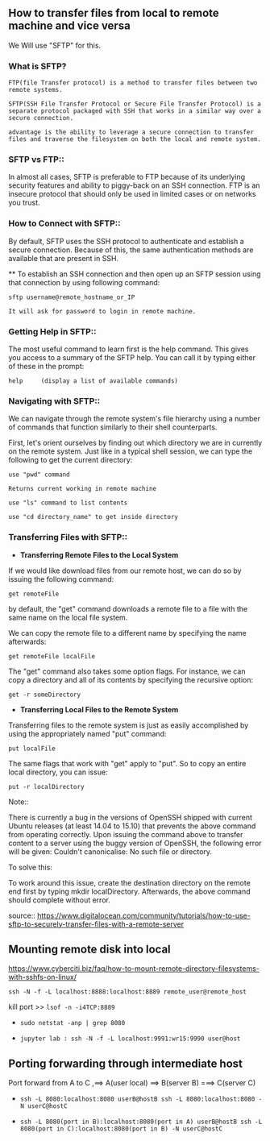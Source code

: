 ## How to transfer files from local to remote machine and vice versa

 We Will use "SFTP" for this. 

 ### What is SFTP? 

 	FTP(file Transfer protocol) is a method to transfer files between two remote systems.

 	SFTP(SSH File Transfer Protocol or Secure File Transfer Protocol) is a separate protocol packaged with SSH that works in a similar way over a secure connection.

 	advantage is the ability to leverage a secure connection to transfer files and traverse the filesystem on both the local and remote system.

 ### SFTP vs FTP::

 In almost all cases, SFTP is preferable to FTP because of its underlying security features and ability to piggy-back on an SSH connection. FTP is an insecure protocol that should only be used in limited cases or on networks you trust.

 ### How to Connect with SFTP::

 By default, SFTP uses the SSH protocol to authenticate and establish a secure connection. Because of this, the same authentication methods are available that are present in SSH.

 ** To establish an SSH connection and then open up an SFTP session using that connection by using following command:

 	sftp username@remote_hostname_or_IP

 	It will ask for password to login in remote machine.

 ### Getting Help in SFTP::

 The most useful command to learn first is the help command. This gives you access to a summary of the SFTP help. You can call it by typing either of these in the prompt:

 	help     (display a list of available commands)

 ### Navigating with SFTP::

 We can navigate through the remote system's file hierarchy using a number of commands that function similarly to their shell counterparts.

 First, let's orient ourselves by finding out which directory we are in currently on the remote system. Just like in a typical shell session, we can type the following to get the current directory:

 	use "pwd" command

 	Returns current working in remote machine

 	use "ls" command to list contents

 	use "cd directory_name" to get inside directory

 ###  Transferring Files with SFTP::

 * **Transferring Remote Files to the Local System**

 If we would like download files from our remote host, we can do so by issuing the following command:

 	get remoteFile

  by default, the "get" command downloads a remote file to a file with the same name on the local file system.

 We can copy the remote file to a different name by specifying the name afterwards:

 	get remoteFile localFile

 The "get" command also takes some option flags. For instance, we can copy a directory and all of its contents by specifying the recursive option:

 	get -r someDirectory

 * **Transferring Local Files to the Remote System**

 Transferring files to the remote system is just as easily accomplished by using the appropriately named "put" command:

 	put localFile

 The same flags that work with "get" apply to "put". So to copy an entire local directory, you can issue:

 	put -r localDirectory

 Note::

 There is currently a bug in the versions of OpenSSH shipped with current Ubuntu releases (at least 14.04 to 15.10) that prevents the above command from operating correctly. Upon issuing the command above to transfer content to a server using the buggy version of OpenSSH, the following error will be given: Couldn't canonicalise: No such file or directory.

 To solve this:

 To work around this issue, create the destination directory on the remote end first by typing mkdir localDirectory. Afterwards, the above command should complete without error.

 source:: https://www.digitalocean.com/community/tutorials/how-to-use-sftp-to-securely-transfer-files-with-a-remote-server
 
 
 ## Mounting remote disk into local
 
 https://www.cyberciti.biz/faq/how-to-mount-remote-directory-filesystems-with-sshfs-on-linux/
```
ssh -N -f -L localhost:8888:localhost:8889 remote_user@remote_host
```

kill port >> `lsof -n -i4TCP:8889`

* `sudo netstat -anp | grep 8080`

* `jupyter lab : ssh -N -f -L localhost:9991:wr15:9990 user@host`

## Porting forwarding through intermediate host

Port forward from A to C ,==> A(user local) ==> B(server B) ===> C(server C)
* `ssh -L 8080:localhost:8080 userB@hostB ssh -L 8080:localhost:8080 -N userC@hostC`

* `ssh -L 8080(port in B):localhost:8080(port in A) userB@hostB ssh -L 8080(port in C):localhost:8080(port in B) -N userC@hostC`

